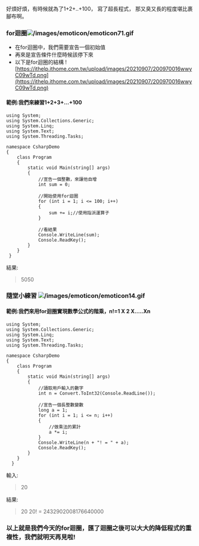 好煩好煩，有時候就為了1+2+..+100，
寫了超長程式，
那又臭又長的程度堪比裹腳布啊。

### for迴圈![/images/emoticon/emoticon71.gif](/images/emoticon/emoticon71.gif)
* 在for迴圈中，我們需要宣告一個初始值
* 再來是宣告條件什麼時候該停下來
* 以下是for迴圈的結構
![https://ithelp.ithome.com.tw/upload/images/20210907/200970016wwyC09wTd.png](https://ithelp.ithome.com.tw/upload/images/20210907/200970016wwyC09wTd.png)

#### 範例:我們來練習1+2+3+...+100
```
using System;
using System.Collections.Generic;
using System.Linq;
using System.Text;
using System.Threading.Tasks;

namespace CsharpDemo
{
    class Program
    {
        static void Main(string[] args)
        {
            //宣告一個整數，來讓他自增
            int sum = 0;

            //開始使用for迴圈
            for (int i = 1; i <= 100; i++)
            {
                sum += i;//使用指派運算子
            }

            //看結果
            Console.WriteLine(sum);
            Console.ReadKey();
        }
    }
 }
 ```
 
 結果:
 >5050

### 隨堂小練習 ![/images/emoticon/emoticon14.gif](/images/emoticon/emoticon14.gif)
#### 範例:我們來用for迴圈實現數學公式的階乘，n!=1 X 2 X.....Xn
```
using System;
using System.Collections.Generic;
using System.Linq;
using System.Text;
using System.Threading.Tasks;

namespace CsharpDemo
{
    class Program
    {
        static void Main(string[] args)
        {
            //讀取用戶輸入的數字
            int n = Convert.ToInt32(Console.ReadLine());

            //宣告一個長整數變數
            long a = 1;
            for (int i = 1; i <= n; i++)
            {
                //做乘法的累計
                a *= i;
            }
            Console.WriteLine(n + "! = " + a);
            Console.ReadKey();
        }
    }
  }
  ```
  
 輸入:
 >20
 
 結果:
 >20
20! = 2432902008176640000

### 以上就是我們今天的for迴圈，匯了迴圈之後可以大大的降低程式的重複性，我們就明天再見啦!